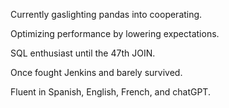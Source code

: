 
Currently gaslighting pandas into cooperating.

Optimizing performance by lowering expectations.

SQL enthusiast until the 47th JOIN.

Once fought Jenkins and barely survived.

Fluent in Spanish, English, French, and chatGPT.


